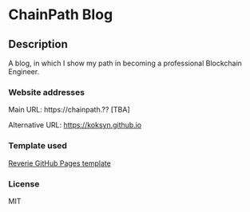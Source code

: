 # ChainPath Blog

## Description
A blog, in which I show my path in becoming a professional Blockchain Engineer.

### Website addresses
Main URL: https://chainpath.?? [TBA]

Alternative URL: https://koksyn.github.io

### Template used
[Reverie GitHub Pages template](https://github.com/amitmerchant1990/reverie)

### License
MIT
